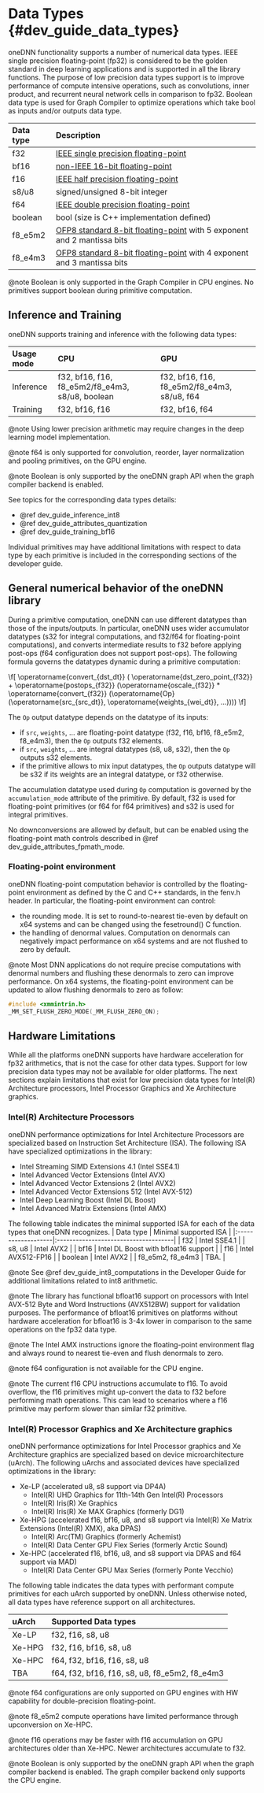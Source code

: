 Data Types {#dev_guide_data_types}
==================================

oneDNN functionality supports a number of numerical
data types. IEEE single precision floating-point (fp32) is considered
to be the golden standard in deep learning applications and is supported
in all the library functions. The purpose of low precision data types
support is to improve performance of compute intensive operations, such as
convolutions, inner product, and recurrent neural network cells
in comparison to fp32. Boolean data type is used for Graph Compiler to optimize 
operations which take bool as inputs and/or outputs data type.

| Data type | Description                                                                                                                                                                             |
|:----------|:----------------------------------------------------------------------------------------------------------------------------------------------------------------------------------------|
| f32       | [IEEE single precision floating-point](https://en.wikipedia.org/wiki/Single-precision_floating-point_format#IEEE_754_single-precision_binary_floating-point_format:_binary32)           |
| bf16      | [non-IEEE 16-bit floating-point](https://www.intel.com/content/dam/develop/external/us/en/documents/bf16-hardware-numerics-definition-white-paper.pdf)                                  |
| f16       | [IEEE half precision floating-point](https://en.wikipedia.org/wiki/Half-precision_floating-point_format#IEEE_754_half-precision_binary_floating-point_format:_binary16)                 |
| s8/u8     | signed/unsigned 8-bit integer                                                                                                                                                           |
| f64       | [IEEE double precision floating-point](https://en.wikipedia.org/wiki/Double-precision_floating-point_format#IEEE_754_double-precision_binary_floating-point_format:_binary64)           |
| boolean   | bool (size is C++ implementation defined)                                                                                                                                               |
| f8\_e5m2  | [OFP8 standard 8-bit floating-point](https://www.opencompute.org/documents/ocp-8-bit-floating-point-specification-ofp8-revision-1-0-2023-06-20-pdf) with 5 exponent and 2 mantissa bits |
| f8\_e4m3  | [OFP8 standard 8-bit floating-point](https://www.opencompute.org/documents/ocp-8-bit-floating-point-specification-ofp8-revision-1-0-2023-06-20-pdf) with 4 exponent and 3 mantissa bits |


@note
    Boolean is only supported in the Graph Compiler in CPU engines. No
    primitives support boolean during primitive computation.

## Inference and Training

oneDNN supports training and inference with the following data types:

| Usage mode | CPU                                               | GPU                                           |
|:-----------|:--------------------------------------------------|:----------------------------------------------|
| Inference  | f32, bf16, f16, f8\_e5m2/f8\_e4m3, s8/u8, boolean | f32, bf16, f16, f8\_e5m2/f8\_e4m3, s8/u8, f64 |
| Training   | f32, bf16, f16                                    | f32, bf16, f64                                |

@note
    Using lower precision arithmetic may require changes in the deep learning
    model implementation.

@note
    f64 is only supported for convolution, reorder, layer normalization and
    pooling primitives, on the GPU engine.

@note
    Boolean is only supported by the oneDNN graph API when the graph compiler
    backend is enabled.

See topics for the corresponding data types details:
 * @ref dev_guide_inference_int8
 * @ref dev_guide_attributes_quantization
 * @ref dev_guide_training_bf16

Individual primitives may have additional limitations with respect to data type
by each primitive is included in the corresponding sections of the developer
guide.

## General numerical behavior of the oneDNN library

During a primitive computation, oneDNN can use different datatypes
than those of the inputs/outputs. In particular, oneDNN uses wider
accumulator datatypes (s32 for integral computations, and f32/f64 for
floating-point computations), and converts intermediate results to f32
before applying post-ops (f64 configuration does not support
post-ops).  The following formula governs the datatypes dynamic during
a primitive computation:

\f[
\operatorname{convert_{dst\_dt}} ( \operatorname{dst\_zero\_point_{f32}} + \operatorname{postops_{f32}} (\operatorname{oscale_{f32}} * \operatorname{convert_{f32}} (\operatorname{Op}(\operatorname{src_{src\_dt}}, \operatorname{weights_{wei\_dt}}, ...))))
\f]

The `Op` output datatype depends on the datatype of its inputs:
- if `src`, `weights`, ... are floating-point datatype (f32, f16,
  bf16, f8\_e5m2, f8\_e4m3), then the `Op` outputs f32 elements.
- if `src`, `weights`, ... are integral datatypes (s8, u8, s32), then
  the `Op` outputs s32 elements.
- if the primitive allows to mix input datatypes, the `Op` outputs
  datatype will be s32 if its weights are an integral datatype, or f32
  otherwise.

The accumulation datatype used during `Op` computation is governed by
the `accumulation_mode` attribute of the primitive. By default, f32 is
used for floating-point primitives (or f64 for f64 primitives) and s32
is used for integral primitives.

No downconversions are allowed by default, but can be enabled using
the floating-point math controls described in @ref
dev_guide_attributes_fpmath_mode.



### Floating-point environment
oneDNN floating-point computation behavior is controlled by the
floating-point environment as defined by the C and C++ standards, in
the fenv.h header. In particular, the floating-point environment can control:
- the rounding mode. It is set to round-to-nearest tie-even by default
  on x64 systems and can be changed using the fesetround() C function.
- the handling of denormal values. Computation on denormals can
  negatively impact performance on x64 systems and are not flushed to
  zero by default.

@note
  Most DNN applications do not require precise computations with denormal
  numbers and flushing these denormals to zero can improve performance.
  On x64 systems, the floating-point environment can be updated to allow
  flushing denormals to zero as follow:
~~~cpp
#include <xmmintrin.h>
_MM_SET_FLUSH_ZERO_MODE(_MM_FLUSH_ZERO_ON);
~~~

## Hardware Limitations

While all the platforms oneDNN supports have hardware acceleration for
fp32 arithmetics, that is not the case for other data types. Support
for low precision data types may not be available for older
platforms. The next sections explain limitations that exist for low
precision data types for Intel(R) Architecture processors, Intel
Processor Graphics and Xe Architecture graphics.

### Intel(R) Architecture Processors

oneDNN performance optimizations for Intel Architecture Processors are
specialized based on Instruction Set Architecture (ISA).
The following ISA have specialized optimizations in the library:
* Intel Streaming SIMD Extensions 4.1 (Intel SSE4.1)
* Intel Advanced Vector Extensions (Intel AVX)
* Intel Advanced Vector Extensions 2 (Intel AVX2)
* Intel Advanced Vector Extensions 512 (Intel AVX-512)
* Intel Deep Learning Boost (Intel DL Boost)
* Intel Advanced Matrix Extensions (Intel AMX)

The following table indicates the minimal supported ISA for each of the data
types that oneDNN recognizes.
| Data type          | Minimal supported ISA                |
|:-------------------|:-------------------------------------|
| f32                | Intel SSE4.1                         |
| s8, u8             | Intel AVX2                           |
| bf16               | Intel DL Boost with bfloat16 support |
| f16                | Intel AVX512-FP16                    |
| boolean            | Intel AVX2                           |
| f8\_e5m2, f8\_e4m3 | TBA.                                 |

@note
  See @ref dev_guide_int8_computations in the Developer Guide for additional
  limitations related to int8 arithmetic.

@note
  The library has functional bfloat16 support on processors with
  Intel AVX-512 Byte and Word Instructions (AVX512BW) support for validation
  purposes. The performance of bfloat16 primitives on platforms without
  hardware acceleration for bfloat16 is 3-4x lower in comparison to
  the same operations on the fp32 data type.

@note
  The Intel AMX instructions ignore the floating-point environment
  flag and always round to nearest tie-even and flush denormals to
  zero.

@note
  f64 configuration is not available for the CPU engine.

@note
  The current f16 CPU instructions accumulate to f16. To avoid overflow, the f16
  primitives might up-convert the data to f32 before performing math operations.
  This can lead to scenarios where a f16 primitive may perform slower than
  similar f32 primitive.

### Intel(R) Processor Graphics and Xe Architecture graphics
oneDNN performance optimizations for Intel Processor graphics and
Xe Architecture graphics are specialized based on device microarchitecture (uArch).
The following uArchs and associated devices have specialized optimizations in the 
library:
 * Xe-LP (accelerated u8, s8 support via DP4A)
   * Intel(R) UHD Graphics for 11th-14th Gen Intel(R) Processors
   * Intel(R) Iris(R) Xe Graphics
   * Intel(R) Iris(R) Xe MAX Graphics (formerly DG1)
 * Xe-HPG (accelerated f16, bf16, u8, and s8 support via Intel(R) Xe Matrix Extensions (Intel(R) XMX), aka DPAS)
   * Intel(R) Arc(TM) Graphics (formerly Achemist)
   * Intel(R) Data Center GPU Flex Series (formerly Arctic Sound)
 * Xe-HPC (accelerated f16, bf16, u8, and s8 support via DPAS and f64 support via MAD)
   * Intel(R) Data Center GPU Max Series (formerly Ponte Vecchio)

The following table indicates the data types with performant compute primitives
for each uArch supported by oneDNN. Unless otherwise noted, all data types have 
reference support on all architectures.

| uArch  | Supported Data types                             |
|:-------|:-------------------------------------------------|
| Xe-LP  | f32, f16, s8, u8                                 |
| Xe-HPG | f32, f16, bf16, s8, u8                           |
| Xe-HPC | f64, f32, bf16, f16, s8, u8                      |
| TBA    | f64, f32, bf16, f16, s8, u8, f8\_e5m2, f8\_e4m3  |

@note
  f64 configurations are only supported on GPU engines with HW capability for
  double-precision floating-point.

@note
  f8\_e5m2 compute operations have limited performance through upconversion on
  Xe-HPC.

@note
  f16 operations may be faster with f16 accumulation on GPU architectures older
  than Xe-HPC. Newer architectures accumulate to f32.

@note
  Boolean is only supported by the oneDNN graph API when the graph compiler
  backend is enabled. The graph compiler backend only supports the CPU engine.
